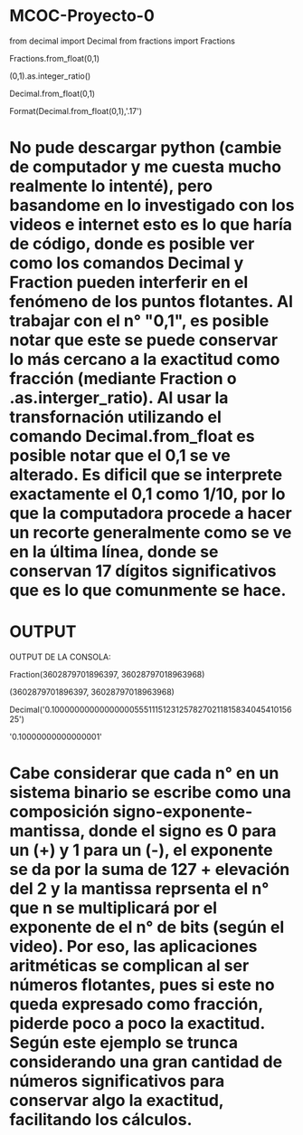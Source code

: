 # MCOC-Proyecto-0

from decimal import Decimal
from fractions import Fractions

Fractions.from_float(0,1)

(0,1).as.integer_ratio()

Decimal.from_float(0,1)

Format(Decimal.from_float(0,1),'.17')


# No pude descargar python (cambie de computador y me cuesta mucho realmente lo intenté), pero basandome en lo investigado con los videos e internet esto es lo que haría de código, donde es posible ver como los comandos Decimal y Fraction pueden interferir en el fenómeno de los puntos flotantes. Al trabajar con el n° "0,1", es posible notar que este se puede conservar lo más cercano a la exactitud como fracción (mediante Fraction o .as.interger_ratio). Al usar la transfornación utilizando el comando Decimal.from_float es posible notar que el 0,1 se ve alterado. Es dificil que se interprete exactamente el 0,1 como 1/10, por lo que la computadora procede a hacer un recorte generalmente como se ve en la última línea, donde se conservan 17 dígitos significativos que es lo que comunmente se hace.


# OUTPUT

OUTPUT DE LA CONSOLA:

Fraction(3602879701896397, 36028797018963968)

(3602879701896397, 36028797018963968)

Decimal('0.1000000000000000055511151231257827021181583404541015625')

'0.10000000000000001'

# Cabe considerar que cada n° en un sistema binario se escribe como una composición signo-exponente-mantissa, donde el signo es 0 para un (+) y 1 para un (-), el exponente se da por la suma de 127 + elevación del 2 y la mantissa reprsenta el n° que n se multiplicará por el exponente de el n° de bits (según el video). Por eso, las aplicaciones aritméticas se complican al ser números flotantes, pues si este no queda expresado como fracción, piderde poco a poco la exactitud. Según este ejemplo se trunca considerando una gran cantidad de números significativos para conservar algo la exactitud, facilitando los cálculos.
